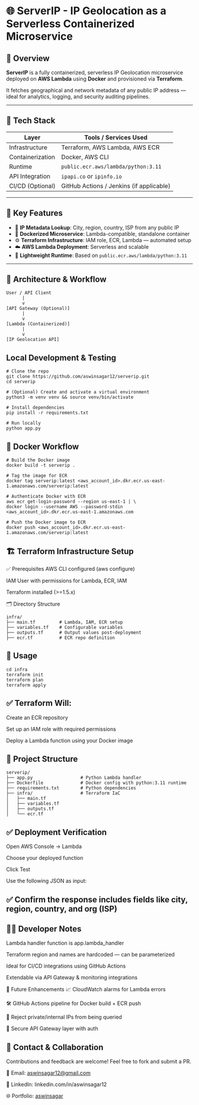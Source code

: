 # 🌐 ServerIP - IP Geolocation as a Serverless Containerized Microservice

## 🚀 Overview

**ServerIP** is a fully containerized, serverless IP Geolocation microservice deployed on **AWS Lambda** using **Docker** and provisioned via **Terraform**.

It fetches geographical and network metadata of any public IP address — ideal for analytics, logging, and security auditing pipelines.

---

## 🧰 Tech Stack

| Layer             | Tools / Services Used                          |
|------------------|-------------------------------------------------|
| Infrastructure    | Terraform, AWS Lambda, AWS ECR                 |
| Containerization  | Docker, AWS CLI                                |
| Runtime           | `public.ecr.aws/lambda/python:3.11`            |
| API Integration   | `ipapi.co` or `ipinfo.io`                      |
| CI/CD (Optional)  | GitHub Actions / Jenkins (if applicable)       |

---

## 🔑 Key Features

- 🔎 **IP Metadata Lookup**: City, region, country, ISP from any public IP
- 🐳 **Dockerized Microservice**: Lambda-compatible, standalone container
- ⚙️ **Terraform Infrastructure**: IAM role, ECR, Lambda — automated setup
- ☁️ **AWS Lambda Deployment**: Serverless and scalable
- 🚀 **Lightweight Runtime**: Based on `public.ecr.aws/lambda/python:3.11`

---

## 🧱 Architecture & Workflow

```plaintext
User / API Client
      |
      v
[API Gateway (Optional)]
      |
      v
[Lambda (Containerized)]
      |
      v
[IP Geolocation API]
```


## Local Development & Testing
```
# Clone the repo
git clone https://github.com/aswinsagar12/serverip.git
cd serverip

# (Optional) Create and activate a virtual environment
python3 -m venv venv && source venv/bin/activate

# Install dependencies
pip install -r requirements.txt

# Run locally
python app.py
```
## 🐋 Docker Workflow
```
# Build the Docker image
docker build -t serverip .

# Tag the image for ECR
docker tag serverip:latest <aws_account_id>.dkr.ecr.us-east-1.amazonaws.com/serverip:latest

# Authenticate Docker with ECR
aws ecr get-login-password --region us-east-1 | \
docker login --username AWS --password-stdin <aws_account_id>.dkr.ecr.us-east-1.amazonaws.com

# Push the Docker image to ECR
docker push <aws_account_id>.dkr.ecr.us-east-1.amazonaws.com/serverip:latest
```

## 🏗️ Terraform Infrastructure Setup
✅ Prerequisites
AWS CLI configured (aws configure)

IAM User with permissions for Lambda, ECR, IAM

Terraform installed (>=1.5.x)

🗂️ Directory Structure
```plaintext
infra/
├── main.tf         # Lambda, IAM, ECR setup
├── variables.tf    # Configurable variables
├── outputs.tf      # Output values post-deployment
├── ecr.tf          # ECR repo definition

```
## 🚀 Usage

```
cd infra
terraform init
terraform plan
terraform apply
```

## ✅ Terraform Will:
Create an ECR repository

Set up an IAM role with required permissions

Deploy a Lambda function using your Docker image

## 📁 Project Structure
```plaintext
serverip/
├── app.py                  # Python Lambda handler
├── Dockerfile              # Docker config with python:3.11 runtime
├── requirements.txt        # Python dependencies
├── infra/                  # Terraform IaC
│   ├── main.tf
│   ├── variables.tf
│   ├── outputs.tf
│   └── ecr.tf

```

## ✅ Deployment Verification
Open AWS Console → Lambda

Choose your deployed function

Click Test

Use the following JSON as input:


## ✅ Confirm the response includes fields like city, region, country, and org (ISP)
## 🧑‍💻 Developer Notes
Lambda handler function is app.lambda_handler

Terraform region and names are hardcoded — can be parameterized

Ideal for CI/CD integrations using GitHub Actions

Extendable via API Gateway & monitoring integrations

🔮 Future Enhancements
📈 CloudWatch alarms for Lambda errors

🛠️ GitHub Actions pipeline for Docker build + ECR push

🚫 Reject private/internal IPs from being queried

🔐 Secure API Gateway layer with auth

## 🤝 Contact & Collaboration
Contributions and feedback are welcome! Feel free to fork and submit a PR.

📧 Email: aswinsagar12@gmail.com

🔗 LinkedIn: linkedin.com/in/aswinsagar12

🌐 Portfolio: [aswinsagar](https://aswinsagar12.github.io/AswinSagar-Portfolio/)


